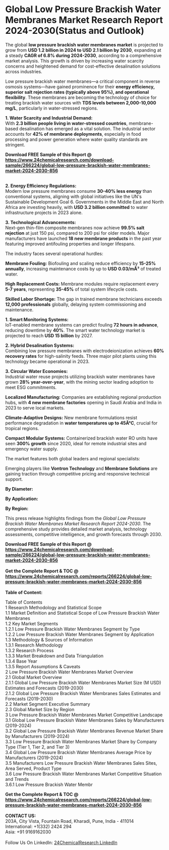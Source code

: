 <h1>Global Low Pressure Brackish Water Membranes Market Research Report 2024-2030(Status and Outlook)</h1><p>The global <strong>low pressure brackish water membranes market</strong> is projected to grow from <strong>USD 1.2 billion in 2024 to USD 2.1 billion by 2030</strong>, expanding at a steady <strong>CAGR of 6.8% during 2024-2030</strong>, according to a comprehensive market analysis. This growth is driven by increasing water scarcity concerns and heightened demand for cost-effective desalination solutions across industries.</p><p>Low pressure brackish water membranes—a critical component in reverse osmosis systems—have gained prominence for their <strong>energy efficiency, superior salt rejection rates (typically above 95%), and operational flexibility</strong>. These membranes are becoming the technology of choice for treating brackish water sources with <strong>TDS levels between 2,000-10,000 mg/L</strong>, particularly in water-stressed regions.</p><p><strong>1. Water Scarcity and Industrial Demand:</strong><br>
With <strong>2.3 billion people living in water-stressed countries</strong>, membrane-based desalination has emerged as a vital solution. The industrial sector accounts for <strong>42% of membrane deployments</strong>, especially in food processing and power generation where water quality standards are stringent.</p><div><b>Download FREE Sample of this Report @ 
            <a href="https://www.24chemicalresearch.com/download-sample/266224/global-low-pressure-brackish-water-membranes-market-2024-2030-856">
            https://www.24chemicalresearch.com/download-sample/266224/global-low-pressure-brackish-water-membranes-market-2024-2030-856</a></b></div><br><p><strong>2. Energy Efficiency Regulations:</strong><br>
Modern low pressure membranes consume <strong>30-40% less energy</strong> than conventional systems, aligning with global initiatives like the UN's Sustainable Development Goal 6. Governments in the Middle East and North Africa are investing heavily, with <strong>USD 3.2 billion committed</strong> to water infrastructure projects in 2023 alone.</p><p><strong>3. Technological Advancements:</strong><br>
Next-gen thin-film composite membranes now achieve <strong>99.5% salt rejection</strong> at just 150 psi, compared to 200 psi for older models. Major manufacturers have launched <strong>18 new membrane products</strong> in the past year featuring improved antifouling properties and longer lifespans.</p><p>The industry faces several operational hurdles:</p><p><strong>Membrane Fouling:</strong> Biofouling and scaling reduce efficiency by <strong>15-25% annually</strong>, increasing maintenance costs by up to <strong>USD 0.03/mÂ³</strong> of treated water.</p><p><strong>High Replacement Costs:</strong> Membrane modules require replacement every <strong>5-7 years</strong>, representing <strong>35-45%</strong> of total system lifecycle costs.</p><p><strong>Skilled Labor Shortage:</strong> The gap in trained membrane technicians exceeds <strong>12,000 professionals</strong> globally, delaying system commissioning and maintenance.</p><p><strong>1. Smart Monitoring Systems:</strong><br>
IoT-enabled membrane systems can predict fouling <strong>72 hours in advance</strong>, reducing downtime by <strong>40%</strong>. The smart water technology market is projected to reach <strong>USD 15 billion</strong> by 2027.</p><p><strong>2. Hybrid Desalination Systems:</strong><br>
Combining low pressure membranes with electrodeionization achieves <strong>60% recovery rates</strong> for high-salinity feeds. Three major pilot plants using this technology became operational in 2023.</p><p><strong>3. Circular Water Economies:</strong><br>
Industrial water reuse projects utilizing brackish water membranes have grown <strong>28% year-over-year</strong>, with the mining sector leading adoption to meet ESG commitments.</p><p><strong>Localized Manufacturing:</strong> Companies are establishing regional production hubs, with <strong>4 new membrane factories</strong> opening in Saudi Arabia and India in 2023 to serve local markets.</p><p><strong>Climate-Adaptive Designs:</strong> New membrane formulations resist performance degradation in <strong>water temperatures up to 45Â°C</strong>, crucial for tropical regions.</p><p><strong>Compact Modular Systems:</strong> Containerized brackish water RO units have seen <strong>300% growth</strong> since 2020, ideal for remote industrial sites and emergency water supply.</p><p>The market features both global leaders and regional specialists:</p><p>Emerging players like <strong>Vontron Technology</strong> and <strong>Membrane Solutions</strong> are gaining traction through competitive pricing and responsive technical support.</p><p><strong>By Diameter:</strong></p><p><strong>By Application:</strong></p><p><strong>By Region:</strong></p><p>This press release highlights findings from the <em>Global Low Pressure Brackish Water Membranes Market Research Report 2024-2030</em>. The comprehensive study provides detailed market analysis, technology assessments, competitive intelligence, and growth forecasts through 2030.</p><div><b>Download FREE Sample of this Report @ 
            <a href="https://www.24chemicalresearch.com/download-sample/266224/global-low-pressure-brackish-water-membranes-market-2024-2030-856">
            https://www.24chemicalresearch.com/download-sample/266224/global-low-pressure-brackish-water-membranes-market-2024-2030-856</a></b></div><br><div><b>Get the Complete Report & TOC @ 
            <a href="https://www.24chemicalresearch.com/reports/266224/global-low-pressure-brackish-water-membranes-market-2024-2030-856">
            https://www.24chemicalresearch.com/reports/266224/global-low-pressure-brackish-water-membranes-market-2024-2030-856</a></b></div><br>
            <b>Table of Content:</b><p>Table of Contents<br />
1 Research Methodology and Statistical Scope<br />
1.1 Market Definition and Statistical Scope of Low Pressure Brackish Water Membranes<br />
1.2 Key Market Segments<br />
1.2.1 Low Pressure Brackish Water Membranes Segment by Type<br />
1.2.2 Low Pressure Brackish Water Membranes Segment by Application<br />
1.3 Methodology & Sources of Information<br />
1.3.1 Research Methodology<br />
1.3.2 Research Process<br />
1.3.3 Market Breakdown and Data Triangulation<br />
1.3.4 Base Year<br />
1.3.5 Report Assumptions & Caveats<br />
2 Low Pressure Brackish Water Membranes Market Overview<br />
2.1 Global Market Overview<br />
2.1.1 Global Low Pressure Brackish Water Membranes Market Size (M USD) Estimates and Forecasts (2019-2030)<br />
2.1.2 Global Low Pressure Brackish Water Membranes Sales Estimates and Forecasts (2019-2030)<br />
2.2 Market Segment Executive Summary<br />
2.3 Global Market Size by Region<br />
3 Low Pressure Brackish Water Membranes Market Competitive Landscape<br />
3.1 Global Low Pressure Brackish Water Membranes Sales by Manufacturers (2019-2024)<br />
3.2 Global Low Pressure Brackish Water Membranes Revenue Market Share by Manufacturers (2019-2024)<br />
3.3 Low Pressure Brackish Water Membranes Market Share by Company Type (Tier 1, Tier 2, and Tier 3)<br />
3.4 Global Low Pressure Brackish Water Membranes Average Price by Manufacturers (2019-2024)<br />
3.5 Manufacturers Low Pressure Brackish Water Membranes Sales Sites, Area Served, Product Type<br />
3.6 Low Pressure Brackish Water Membranes Market Competitive Situation and Trends<br />
3.6.1 Low Pressure Brackish Water Membr</p><div><b>Get the Complete Report & TOC @ 
            <a href="https://www.24chemicalresearch.com/reports/266224/global-low-pressure-brackish-water-membranes-market-2024-2030-856">
            https://www.24chemicalresearch.com/reports/266224/global-low-pressure-brackish-water-membranes-market-2024-2030-856</a></b></div><br><b>CONTACT US:</b><br>
            203A, City Vista, Fountain Road, Kharadi, Pune, India - 411014<br>
            International: +1(332) 2424 294<br>
            Asia: +91 9169162030 <br><br>
            Follow Us On LinkedIn: <a href="https://www.linkedin.com/company/24chemicalresearch/">24ChemicalResearch LinkedIn</a>